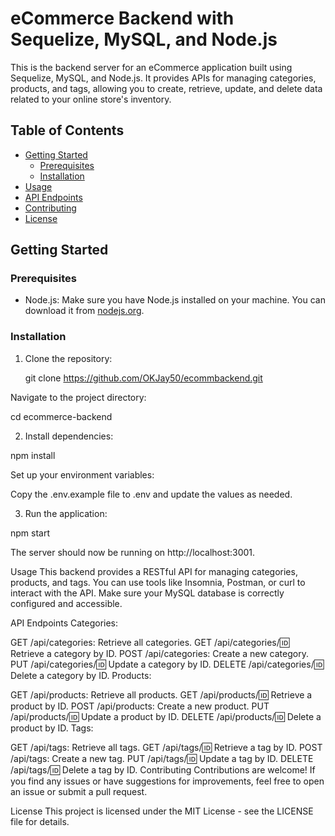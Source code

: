 # eCommerce Backend with Sequelize, MySQL, and Node.js

This is the backend server for an eCommerce application built using Sequelize, MySQL, and Node.js. It provides APIs for managing categories, products, and tags, allowing you to create, retrieve, update, and delete data related to your online store's inventory.

## Table of Contents

- [Getting Started](#getting-started)
  - [Prerequisites](#prerequisites)
  - [Installation](#installation)
- [Usage](#usage)
- [API Endpoints](#api-endpoints)
- [Contributing](#contributing)
- [License](#license)

## Getting Started

### Prerequisites

- Node.js: Make sure you have Node.js installed on your machine. You can download it from [nodejs.org](https://nodejs.org/).

### Installation

1. Clone the repository:


   git clone https://github.com/OKJay50/ecommbackend.git

Navigate to the project directory:

cd ecommerce-backend

2. Install dependencies:


npm install

Set up your environment variables:

Copy the .env.example file to .env and update the values as needed.

3. Run the application:

npm start

The server should now be running on http://localhost:3001.

Usage
This backend provides a RESTful API for managing categories, products, and tags. You can use tools like Insomnia, Postman, or curl to interact with the API. Make sure your MySQL database is correctly configured and accessible.

API Endpoints
Categories:

GET /api/categories: Retrieve all categories.
GET /api/categories/:id: Retrieve a category by ID.
POST /api/categories: Create a new category.
PUT /api/categories/:id: Update a category by ID.
DELETE /api/categories/:id: Delete a category by ID.
Products:

GET /api/products: Retrieve all products.
GET /api/products/:id: Retrieve a product by ID.
POST /api/products: Create a new product.
PUT /api/products/:id: Update a product by ID.
DELETE /api/products/:id: Delete a product by ID.
Tags:

GET /api/tags: Retrieve all tags.
GET /api/tags/:id: Retrieve a tag by ID.
POST /api/tags: Create a new tag.
PUT /api/tags/:id: Update a tag by ID.
DELETE /api/tags/:id: Delete a tag by ID.
Contributing
Contributions are welcome! If you find any issues or have suggestions for improvements, feel free to open an issue or submit a pull request.

License
This project is licensed under the MIT License - see the LICENSE file for details.
